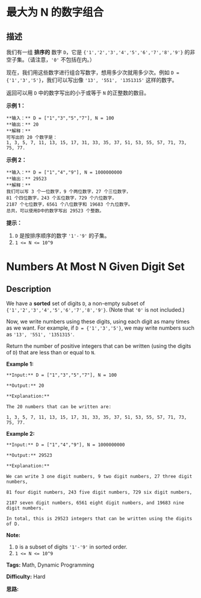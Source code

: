 # 最大为 N 的数字组合

## 描述

我们有一组 **排序的** 数字 `D`，它是  `{'1','2','3','4','5','6','7','8','9'}` 的非空子集。（请注意，`'0'` 不包括在内。）

现在，我们用这些数字进行组合写数字，想用多少次就用多少次。例如 `D = {'1','3','5'}`，我们可以写出像 `'13', '551', '1351315'` 这样的数字。

返回可以用 `D` 中的数字写出的小于或等于 `N` 的正整数的数目。



**示例 1：**

    
    
    **输入：** D = ["1","3","5","7"], N = 100
    **输出：** 20
    **解释：**
    可写出的 20 个数字是：
    1, 3, 5, 7, 11, 13, 15, 17, 31, 33, 35, 37, 51, 53, 55, 57, 71, 73, 75, 77.
    

**示例 2：**

    
    
    **输入：** D = ["1","4","9"], N = 1000000000
    **输出：** 29523
    **解释：**
    我们可以写 3 个一位数字，9 个两位数字，27 个三位数字，
    81 个四位数字，243 个五位数字，729 个六位数字，
    2187 个七位数字，6561 个八位数字和 19683 个九位数字。
    总共，可以使用D中的数字写出 29523 个整数。



**提示：**

  1. `D` 是按排序顺序的数字 `'1'-'9'` 的子集。
  2. `1 <= N <= 10^9`



# Numbers At Most N Given Digit Set

## Description



We have a **sorted** set of digits `D`, a non-empty subset of `{'1','2','3','4','5','6','7','8','9'}`.  (Note that `'0'` is not included.)

Now, we write numbers using these digits, using each digit as many times as we want.  For example, if `D = {'1','3','5'}`, we may write numbers such as `'13', '551', '1351315'`.

Return the number of positive integers that can be written (using the digits of `D`) that are less than or equal to `N`.



**Example 1:**

    
    
    **Input:** D = ["1","3","5","7"], N = 100
    **Output:** 20
    **Explanation:**
    The 20 numbers that can be written are:
    1, 3, 5, 7, 11, 13, 15, 17, 31, 33, 35, 37, 51, 53, 55, 57, 71, 73, 75, 77.
    

**Example 2:**

    
    
    **Input:** D = ["1","4","9"], N = 1000000000
    **Output:** 29523
    **Explanation:**
    We can write 3 one digit numbers, 9 two digit numbers, 27 three digit numbers,
    81 four digit numbers, 243 five digit numbers, 729 six digit numbers,
    2187 seven digit numbers, 6561 eight digit numbers, and 19683 nine digit numbers.
    In total, this is 29523 integers that can be written using the digits of D.



**Note:**

  1. `D` is a subset of digits `'1'-'9'` in sorted order.
  2. `1 <= N <= 10^9`


**Tags:** Math, Dynamic Programming

**Difficulty:** Hard

**思路:**
